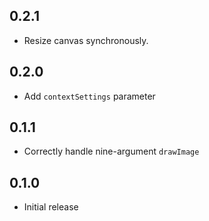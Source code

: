 ## 0.2.1

- Resize canvas synchronously.

## 0.2.0

- Add `contextSettings` parameter

## 0.1.1

- Correctly handle nine-argument `drawImage`

## 0.1.0

- Initial release
